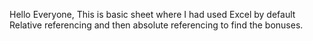 Hello Everyone,
This is basic sheet where I had used Excel by default Relative referencing and then absolute referencing to find the bonuses.  
